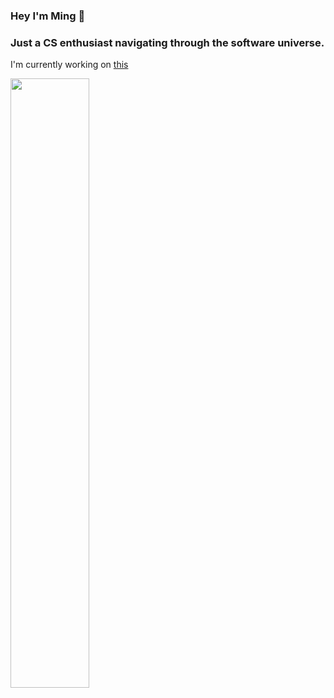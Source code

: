### Hey I'm Ming 👋
### Just a CS enthusiast navigating through the software universe. 

I'm currently working on [this](https://github.com/MingCWang/deis-course-evaluation) 

<img src="https://media4.giphy.com/media/v1.Y2lkPTc5MGI3NjExZXYxdXI0bThsY3Y5dmJ0enl1OGh3MTI3aHo5N3k2aWtobjJndDE5eiZlcD12MV9pbnRlcm5hbF9naWZfYnlfaWQmY3Q9Zw/eHQ5BsgBIBIGI/giphy.gif" width="50%" height="50%" />
  

